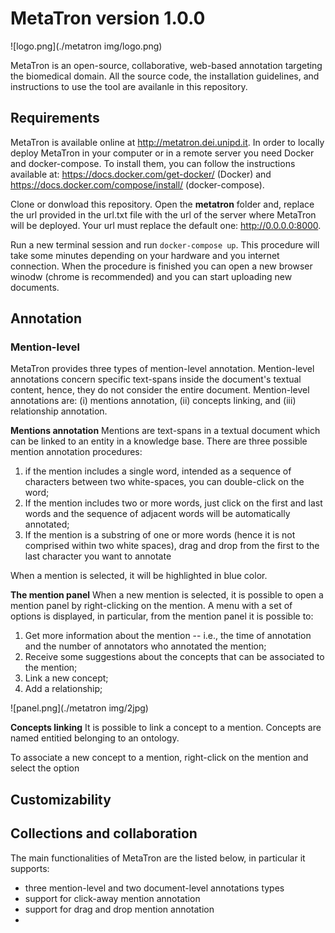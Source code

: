 # MetaTron version 1.0.0
![logo.png](./metatron img/logo.png)

MetaTron is an open-source, collaborative, web-based annotation targeting the biomedical domain. 
All the source code, the installation guidelines, and instructions to use the tool are availanle in this repository.

## Requirements
MetaTron is available online at http://metatron.dei.unipd.it. In order to locally deploy MetaTron in your computer or in a remote server you need Docker and docker-compose. To install them, you can follow the instructions available at: https://docs.docker.com/get-docker/ (Docker) and https://docs.docker.com/compose/install/ (docker-compose). 

Clone or donwload this repository. Open the **metatron** folder and, replace the url provided in the url.txt file with the url of the server where MetaTron will be deployed. Your url must replace the default one: http://0.0.0.0:8000. 

Run a new terminal session and run ```docker-compose up```. This procedure will take some minutes depending on your hardware and you internet connection. When the procedure is finished you can open a new browser winodw (chrome is recommended) and you can start uploading new documents.

## Annotation
### Mention-level
MetaTron provides three types of mention-level annotation. Mention-level annotations concern specific text-spans inside the document's textual content, hence, they do not consider the entire document. Mention-level annotations are: (i) mentions annotation, (ii) concepts linking, and (iii) relationship annotation.

**Mentions annotation**
Mentions are text-spans in a textual document which can be linked to an entity in a knowledge base. There are three possible mention annotation procedures:

1. if the mention includes a single word, intended as a sequence of characters between two white-spaces, you can double-click on the word;
2. If the mention includes two or more words, just click on the first and last words and the sequence of adjacent words will be automatically annotated;
3. If the mention is a substring of one or more words (hence it is not comprised within two white spaces), drag and drop from the first to the last character you want to annotate

When a mention is selected, it will be highlighted in blue color.

**The mention panel**
When a new mention is selected, it is possible to open a mention panel by right-clicking on the mention. A menu with a set of options is displayed, in particular, from the mention panel it is possible to:

1. Get more information about the mention -- i.e., the time of annotation and the number of annotators who annotated the mention;
2. Receive some suggestions about the concepts that can be associated to the mention;
3. Link a new concept;
4. Add a relationship;

![panel.png](./metatron img/2jpg)

**Concepts linking**
It is possible to link a concept to a mention. Concepts are named entitied belonging to an ontology. 

To associate a new concept to a mention, right-click on the mention and select the option 

## Customizability
## Collections and collaboration
The main functionalities of MetaTron are the listed below, in particular it supports:

  - three mention-level and two document-level annotations types
  - support for click-away mention annotation 
  - support for drag and drop mention annotation
  -  
